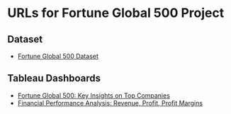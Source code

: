 # URLs for Fortune Global 500 Project

## Dataset
- [Fortune Global 500 Dataset](https://fortune.com/ranking/global500/)
## Tableau Dashboards
- [Fortune Global 500: Key Insights on Top Companies](https://public.tableau.com/app/profile/mohammad.fayez.ullah/viz/FortuneGlobal500KeyInsightsintoTopCompanies/FortuneGlobal500KeyInsightsintoTopCompanies) 
- [Financial Performance Analysis: Revenue, Profit, Profit Margins](https://public.tableau.com/app/profile/mohammad.fayez.ullah/viz/FinancialPerformanceAnalysisRevenueProfitandProfitMargins/FinancialPerformanceAnalysisRevenueProfitandProfitMargins) 
